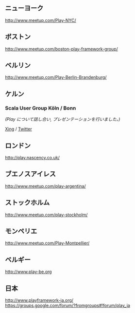 <!--
## New York
-->

## ニューヨーク
http://www.meetup.com/Play-NYC/

<!--
## Boston
-->

## ボストン
http://www.meetup.com/boston-play-framework-group/

<!--
## Berlin
-->

## ベルリン
http://www.meetup.com/Play-Berlin-Brandenburg/

<!--
## Cologne
-->

## ケルン
### Scala User Group Köln / Bonn

<!--
*(We also talk and do presentations about Play)*
-->
*(Play について話し合い, プレゼンテーションを行いました。)*

[Xing](http://xing.to/scala) / [Twitter](https://twitter.com/scalacgn)

<!--
## London
-->

## ロンドン
http://play.nascency.co.uk/

<!--
## Buenos Aires
-->

## ブエノスアイレス
http://www.meetup.com/play-argentina/

<!--
## Stockholm
-->

## ストックホルム
http://www.meetup.com/play-stockholm/

<!--
## Montpellier
-->

## モンペリエ
http://www.meetup.com/Play-Montpellier/

<!--
## Belgium
-->

## ベルギー
http://www.play-be.org

<!--
## Japan
-->

## 日本
http://www.playframework-ja.org/  
https://groups.google.com/forum/?fromgroups#!forum/play_ja
